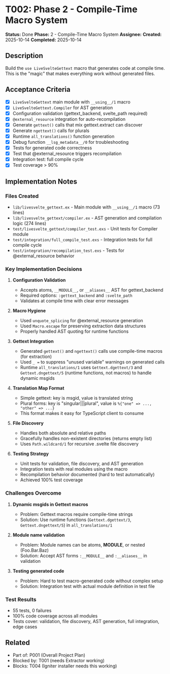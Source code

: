 # T002: Phase 2 - Compile-Time Macro System

**Status:** Done
**Phase:** 2 - Compile-Time Macro System
**Assignee:**
**Created:** 2025-10-14
**Completed:** 2025-10-14

## Description

Build the `use LiveSvelteGettext` macro that generates code at compile time. This is the "magic" that makes everything work without generated files.

## Acceptance Criteria

- [x] `LiveSvelteGettext` main module with `__using__/1` macro
- [x] `LiveSvelteGettext.Compiler` for AST generation
- [x] Configuration validation (gettext_backend, svelte_path required)
- [x] `@external_resource` integration for auto-recompilation
- [x] Generate `gettext()` calls that mix gettext.extract can discover
- [x] Generate `ngettext()` calls for plurals
- [x] Runtime `all_translations()` function generation
- [x] Debug function `__lsg_metadata__/0` for troubleshooting
- [x] Tests for generated code correctness
- [x] Test that @external_resource triggers recompilation
- [x] Integration test: full compile cycle
- [x] Test coverage > 90%

## Implementation Notes

### Files Created
- `lib/livesvelte_gettext.ex` - Main module with `__using__/1` macro (73 lines)
- `lib/livesvelte_gettext/compiler.ex` - AST generation and compilation logic (274 lines)
- `test/livesvelte_gettext/compiler_test.exs` - Unit tests for Compiler module
- `test/integration/full_compile_test.exs` - Integration tests for full compile cycle
- `test/integration/recompilation_test.exs` - Tests for @external_resource behavior

### Key Implementation Decisions

1. **Configuration Validation**
   - Accepts atoms, `__MODULE__`, or `__aliases__` AST for gettext_backend
   - Required options: `:gettext_backend` and `:svelte_path`
   - Validates at compile time with clear error messages

2. **Macro Hygiene**
   - Used `unquote_splicing` for @external_resource generation
   - Used `Macro.escape` for preserving extraction data structures
   - Properly handled AST quoting for runtime functions

3. **Gettext Integration**
   - Generated `gettext()` and `ngettext()` calls use compile-time macros (for extraction)
   - Used `_ =` to suppress "unused variable" warnings on generated calls
   - Runtime `all_translations/1` uses `Gettext.dgettext/3` and `Gettext.dngettext/5` (runtime functions, not macros) to handle dynamic msgids

4. **Translation Map Format**
   - Simple gettext: key is msgid, value is translated string
   - Plural forms: key is "singular|||plural", value is `%{"one" => ..., "other" => ...}`
   - This format makes it easy for TypeScript client to consume

5. **File Discovery**
   - Handles both absolute and relative paths
   - Gracefully handles non-existent directories (returns empty list)
   - Uses `Path.wildcard/1` for recursive .svelte file discovery

6. **Testing Strategy**
   - Unit tests for validation, file discovery, and AST generation
   - Integration tests with real modules using the macro
   - Recompilation behavior documented (hard to test automatically)
   - Achieved 100% test coverage

### Challenges Overcome

1. **Dynamic msgids in Gettext macros**
   - Problem: Gettext macros require compile-time strings
   - Solution: Use runtime functions (`Gettext.dgettext/3`, `Gettext.dngettext/5`) in `all_translations/1`

2. **Module name validation**
   - Problem: Module names can be atoms, __MODULE__, or nested (Foo.Bar.Baz)
   - Solution: Accept AST forms `:__MODULE__` and `:__aliases__` in validation

3. **Testing generated code**
   - Problem: Hard to test macro-generated code without complex setup
   - Solution: Integration test with actual module definition in test file

### Test Results
- 55 tests, 0 failures
- 100% code coverage across all modules
- Tests cover: validation, file discovery, AST generation, full integration, edge cases

## Related

- Part of: P001 (Overall Project Plan)
- Blocked by: T001 (needs Extractor working)
- Blocks: T004 (Igniter installer needs this working)
